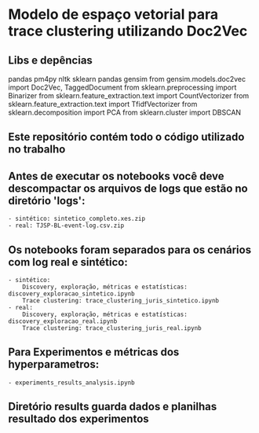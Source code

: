# Modelo de espaço vetorial para trace clustering utilizando Doc2Vec

## Libs e depências
pandas
pm4py
nltk
sklearn 
pandas
gensim
from gensim.models.doc2vec import Doc2Vec, TaggedDocument
from sklearn.preprocessing import Binarizer
from sklearn.feature_extraction.text import CountVectorizer
from sklearn.feature_extraction.text import TfidfVectorizer
from sklearn.decomposition import PCA
from sklearn.cluster import DBSCAN


## Este repositório contém todo o código utilizado no trabalho 
## Antes de executar os notebooks você deve descompactar os arquivos de logs que estão no diretório 'logs':
    - sintético: sintetico_completo.xes.zip
    - real: TJSP-BL-event-log.csv.zip


## Os notebooks foram separados para os cenários com log real e sintético:
    - sintético: 
        Discovery, exploração, métricas e estatísticas: discovery_exploracao_sintetico.ipynb 
        Trace clustering: trace_clustering_juris_sintetico.ipynb
    - real: 
        Discovery, exploração, métricas e estatísticas: discovery_exploracao_real.ipynb 
        Trace clustering: trace_clustering_juris_real.ipynb


## Para Experimentos e métricas dos hyperparametros:
    - experiments_results_analysis.ipynb

## Diretório results guarda dados e planilhas resultado dos experimentos
